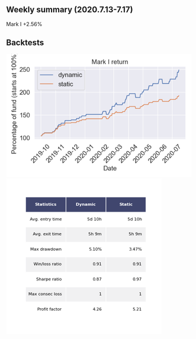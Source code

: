 ## Weekly summary (2020.7.13-7.17)

Mark I  +2.56%


## Backtests
<img src="https://github.com/1INORY/ProQuant/blob/master/figures/MarkI_return.png" width="500"> ![Image](/figures/table_MarkI.png)  


